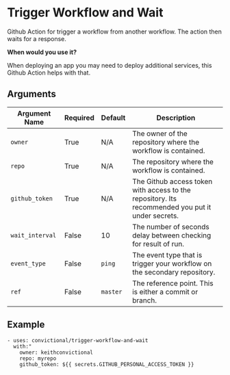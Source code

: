 # Trigger Workflow and Wait

Github Action for trigger a workflow from another workflow. The action then waits for a response.

**When would you use it?**

When deploying an app you may need to deploy additional services, this Github Action helps with that.


## Arguments

| Argument Name   | Required   | Default     | Description           |
| --------------- | ---------- | ----------- | --------------------- |
| `owner`         | True       | N/A         | The owner of the repository where the workflow is contained. |
| `repo`          | True       | N/A         | The repository where the workflow is contained. |
| `github_token`  | True       | N/A         | The Github access token with access to the repository. Its recommended you put it under secrets. |
| `wait_interval` | False      | 10          | The number of seconds delay between checking for result of run. |
| `event_type`    | False      | `ping`      | The event type that is trigger your workflow on the secondary repository. |
| `ref`         | False      | `master`    | The reference point. This is either a commit or branch. |


## Example

```
- uses: convictional/trigger-workflow-and-wait
  with:"
    owner: keithconvictional
    repo: myrepo
    github_token: ${{ secrets.GITHUB_PERSONAL_ACCESS_TOKEN }}
```
